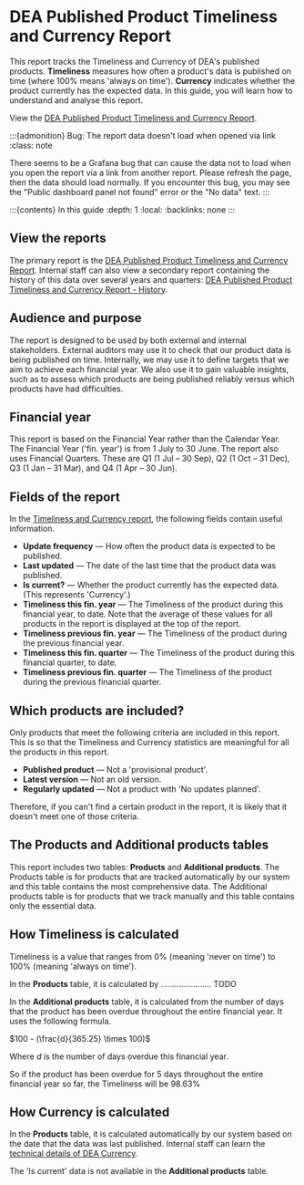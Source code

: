 # DEA Published Product Timeliness and Currency Report

This report tracks the Timeliness and Currency of DEA's published products. **Timeliness** measures how often a product's data is published on time (where 100% means 'always on time'). **Currency** indicates whether the product currently has the expected data. In this guide, you will learn how to understand and analyse this report.

View the [DEA Published Product Timeliness and Currency Report][TimelinessReport].

:::{admonition} Bug: The report data doesn't load when opened via link
:class: note

There seems to be a Grafana bug that can cause the data not to load when you open the report via a link from another report. Please refresh the page, then the data should load normally. If you encounter this bug, you may see the "Public dashboard panel not found" error or the "No data" text.
:::

:::{contents} In this guide
:depth: 1
:local:
:backlinks: none
:::

## View the reports

The primary report is the [DEA Published Product Timeliness and Currency Report][TimelinessReport]. Internal staff can also view a secondary report containing the history of this data over several years and quarters: [DEA Published Product Timeliness and Currency Report - History][HistoryReport].

## Audience and purpose

The report is designed to be used by both external and internal stakeholders. External auditors may use it to check that our product data is being published on time. Internally, we may use it to define targets that we aim to achieve each financial year. We also use it to gain valuable insights, such as to assess which products are being published reliably versus which products have had difficulties.

## Financial year

This report is based on the Financial Year rather than the Calendar Year. The Financial Year ('fin. year') is from 1 July to 30 June. The report also uses Financial Quarters. These are Q1 (1 Jul &ndash; 30 Sep), Q2 (1 Oct &ndash; 31 Dec), Q3 (1 Jan &ndash; 31 Mar), and Q4 (1 Apr &ndash; 30 Jun).

## Fields of the report

In the [Timeliness and Currency report][TimelinessReport], the following fields contain useful information.

* **Update frequency** &mdash; How often the product data is expected to be published.
* **Last updated** &mdash; The date of the last time that the product data was published.
* **Is current?** &mdash; Whether the product currently has the expected data. (This represents 'Currency'.)
* **Timeliness this fin. year** &mdash; The Timeliness of the product during this financial year, to date. Note that the average of these values for all products in the report is displayed at the top of the report.
* **Timeliness previous fin. year** &mdash; The Timeliness of the product during the previous financial year.
* **Timeliness this fin. quarter** &mdash; The Timeliness of the product during this financial quarter, to date.
* **Timeliness previous fin. quarter** &mdash; The Timeliness of the product during the previous financial quarter.

## Which products are included?

Only products that meet the following criteria are included in this report. This is so that the Timeliness and Currency statistics are meaningful for all the products in this report.

* **Published product** &mdash; Not a 'provisional product'.
* **Latest version** &mdash; Not an old version.
* **Regularly updated** &mdash; Not a product with 'No updates planned'.

Therefore, if you can't find a certain product in the report, it is likely that it doesn't meet one of those criteria.

## The Products and Additional products tables

This report includes two tables: **Products** and **Additional products**. The Products table is for products that are tracked automatically by our system and this table contains the most comprehensive data. The Additional products table is for products that we track manually and this table contains only the essential data.

## How Timeliness is calculated

Timeliness is a value that ranges from 0% (meaning 'never on time') to 100% (meaning 'always on time').

In the **Products** table, it is calculated by ...................... TODO

In the **Additional products** table, it is calculated from the number of days that the product has been overdue throughout the entire financial year. It uses the following formula.

$100 - (\frac{d}{365.25} \times 100)$

Where $d$ is the number of days overdue this financial year.

So if the product has been overdue for 5 days throughout the entire financial year so far, the Timeliness will be 98.63%

## How Currency is calculated

In the **Products** table, it is calculated automatically by our system based on the date that the data was last published. Internal staff can learn the [technical details of DEA Currency][CurrencyInternalDoc].

The 'Is current' data is not available in the **Additional products** table.

[TimelinessReport]: https://mgmt.sandbox.dea.ga.gov.au/public-dashboards/d22241dbfca54b1fa9f73938ef26e645?orgId=1
[HistoryReport]: https://mgmt.sandbox.dea.ga.gov.au/d/c1674b20-8c8a-4d90-aef2-02796275cf2b/4e57919d-fc9d-59d7-9bd1-aa61d41bcb92?orgId=1
[CurrencyInternalDoc]: https://docs.dev.dea.ga.gov.au/internal_services/reporting-systems/etls/currency.html#sqs-currency
